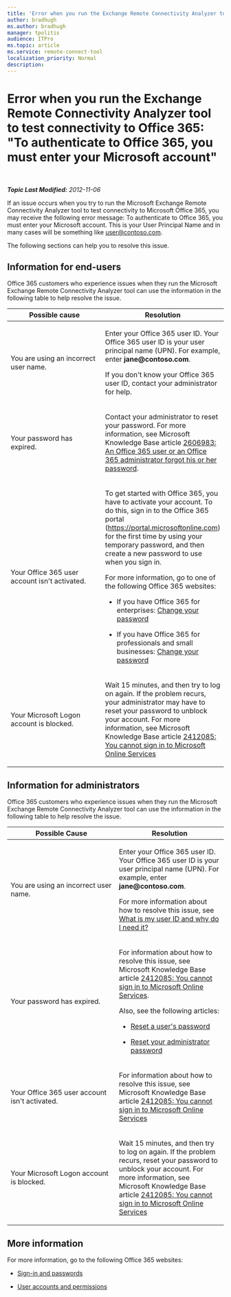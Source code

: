 ```yaml
---
title: 'Error when you run the Exchange Remote Connectivity Analyzer tool to test connectivity to Office 365: "To authenticate to Office 365, you must enter your Microsoft account"'
author: bradhugh
ms.author: bradhugh
manager: tpolitis
audience: ITPro 
ms.topic: article 
ms.service: remote-connect-tool
localization_priority: Normal
description: 
---
```


<div data-xmlns="http://www.w3.org/1999/xhtml">

<div class="topic" data-xmlns="http://www.w3.org/1999/xhtml" data-msxsl="urn:schemas-microsoft-com:xslt" data-cs="http://msdn.microsoft.com/en-us/">

<div data-asp="http://msdn2.microsoft.com/asp">

# Error when you run the Exchange Remote Connectivity Analyzer tool to test connectivity to Office 365: \"To authenticate to Office 365, you must enter your Microsoft account\"

</div>

<div id="mainSection">

<div id="mainBody">

<span> </span>

_**Topic Last Modified:** 2012-11-06_

If an issue occurs when you try to run the Microsoft Exchange Remote Connectivity Analyzer tool to test connectivity to Microsoft Office 365, you may receive the following error message: To authenticate to Office 365, you must enter your Microsoft account. This is your User Principal Name and in many cases will be something like user@contoso.com.

The following sections can help you to resolve this issue.

<div>

## Information for end-users

Office 365 customers who experience issues when they run the Microsoft Exchange Remote Connectivity Analyzer tool can use the information in the following table to help resolve the issue.


<table>
<colgroup>
<col style="width: 50%" />
<col style="width: 50%" />
</colgroup>
<thead>
<tr class="header">
<th>Possible cause</th>
<th>Resolution</th>
</tr>
</thead>
<tbody>
<tr class="odd">
<td><p>You are using an incorrect user name.</p></td>
<td><p>Enter your Office 365 user ID. Your Office 365 user ID is your user principal name (UPN). For example, enter <strong>jane@contoso.com</strong>.</p>
<p>If you don't know your Office 365 user ID, contact your administrator for help.</p></td>
</tr>
<tr class="even">
<td><p>Your password has expired.</p></td>
<td><p>Contact your administrator to reset your password. For more information, see Microsoft Knowledge Base article <a href="http://go.microsoft.com/fwlink/?linkid=3052%26kbid=2606983">2606983: An Office 365 user or an Office 365 administrator forgot his or her password</a>.</p></td>
</tr>
<tr class="odd">
<td><p>Your Office 365 user account isn't activated.</p></td>
<td><p>To get started with Office 365, you have to activate your account. To do this, sign in to the Office 365 portal (<a href="https://portal.microsoftonline.com" class="uri">https://portal.microsoftonline.com</a>) for the first time by using your temporary password, and then create a new password to use when you sign in.</p>
<p>For more information, go to one of the following Office 365 websites:</p>
<ul>
<li><p>If you have Office 365 for enterprises: <a href="http://onlinehelp.microsoft.com/en-us/office365-enterprises/ff637578.aspx">Change your password</a></p></li>
<li><p>If you have Office 365 for professionals and small businesses: <a href="http://onlinehelp.microsoft.com/en-us/office365-smallbusinesses/ff637529.aspx">Change your password</a></p></li>
</ul></td>
</tr>
<tr class="even">
<td><p>Your Microsoft Logon account is blocked.</p></td>
<td><p>Wait 15 minutes, and then try to log on again. If the problem recurs, your administrator may have to reset your password to unblock your account. For more information, see Microsoft Knowledge Base article <a href="http://go.microsoft.com/fwlink/?linkid=3052%26kbid=2412085">2412085: You cannot sign in to Microsoft Online Services</a></p></td>
</tr>
</tbody>
</table>

</div>

<div>

## Information for administrators

Office 365 customers who experience issues when they run the Microsoft Exchange Remote Connectivity Analyzer tool can use the information in the following table to help resolve the issue.


<table>
<colgroup>
<col style="width: 50%" />
<col style="width: 50%" />
</colgroup>
<thead>
<tr class="header">
<th>Possible Cause</th>
<th>Resolution</th>
</tr>
</thead>
<tbody>
<tr class="odd">
<td><p>You are using an incorrect user name.</p></td>
<td><p>Enter your Office 365 user ID. Your Office 365 user ID is your user principal name (UPN). For example, enter <strong>jane@contoso.com</strong>.</p>
<p>For more information about how to resolve this issue, see <a href="http://onlinehelp.microsoft.com/en-us/office365-smallbusinesses/gg549202.aspx">What is my user ID and why do I need it?</a></p></td>
</tr>
<tr class="even">
<td><p>Your password has expired.</p></td>
<td><p>For information about how to resolve this issue, see Microsoft Knowledge Base article <a href="http://go.microsoft.com/fwlink/?linkid=3052%26kbid=2412085">2412085: You cannot sign in to Microsoft Online Services</a>.</p>
<p>Also, see the following articles:</p>
<ul>
<li><p><a href="http://onlinehelp.microsoft.com/en-us/office365-smallbusinesses/ff637553.aspx">Reset a user's password</a></p></li>
<li><p><a href="http://onlinehelp.microsoft.com/en-us/office365-smallbusinesses/gg192871.aspx">Reset your administrator password</a></p></li>
</ul></td>
</tr>
<tr class="odd">
<td><p>Your Office 365 user account isn't activated.</p></td>
<td><p>For information about how to resolve this issue, see Microsoft Knowledge Base article <a href="http://go.microsoft.com/fwlink/?linkid=3052%26kbid=2412085">2412085: You cannot sign in to Microsoft Online Services</a></p></td>
</tr>
<tr class="even">
<td><p>Your Microsoft Logon account is blocked.</p></td>
<td><p>Wait 15 minutes, and then try to log on again. If the problem recurs, reset your password to unblock your account. For more information, see Microsoft Knowledge Base article <a href="http://go.microsoft.com/fwlink/?linkid=3052%26kbid=2412085">2412085: You cannot sign in to Microsoft Online Services</a></p></td>
</tr>
</tbody>
</table>

</div>

<div>

## More information

For more information, go to the following Office 365 websites:

  - [Sign-in and passwords](http://onlinehelp.microsoft.com/en-us/office365-smallbusinesses/ff637538.aspx)

  - [User accounts and permissions](http://onlinehelp.microsoft.com/en-us/office365-smallbusinesses/ff637545.aspx)

</div>

</div>

<span> </span>

</div>

</div>

</div>

